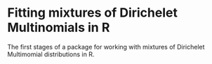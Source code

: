 # Fitting mixtures of Dirichelet Multinomials in R

The first stages of a package for working with mixtures of Dirichelet Multimomial
distributions in R. 

